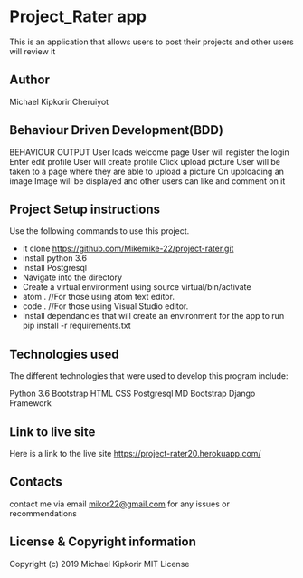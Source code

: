 # Project_Rater app

This is an application that allows users to post their projects and other users will review it

## Author

Michael Kipkorir Cheruiyot

## Behaviour Driven Development(BDD)
BEHAVIOUR	OUTPUT
User loads welcome page	User will register the login
Enter edit profile	User will create profile
Click upload picture	User will be taken to a page where they are able to upload a picture
On upploading an image	Image will be displayed and other users can like and comment on it

## Project Setup instructions

Use the following commands to use this project.

* it clone https://github.com/Mikemike-22/project-rater.git
* install python 3.6
* Install Postgresql
* Navigate into the directory
* Create a virtual environment using source   virtual/bin/activate
* atom . //For those using atom text editor.
* code . //For those using Visual Studio editor.
* Install dependancies that will create an environment for the app to run pip install -r requirements.txt

## Technologies used
The different technologies that were used to develop this program include:

Python 3.6
Bootstrap
HTML
CSS
Postgresql
MD Bootstrap
Django Framework

## Link to live site
Here is a link to the live site https://project-rater20.herokuapp.com/

## Contacts
contact me via email mikor22@gmail.com for any issues or recommendations

## License & Copyright information
Copyright (c) 2019 Michael Kipkorir MIT License